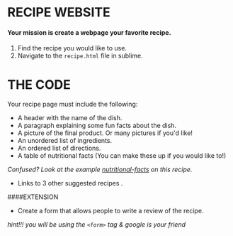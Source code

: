 # RECIPE WEBSITE

#### Your mission is create a webpage your favorite recipe.
1. Find the recipe you would like to use.
2. Navigate to the `recipe.html` file in sublime.

# THE CODE
Your recipe page must include the following:

* A header with the name of the dish.
* A paragraph explaining some fun facts about the dish.
* A picture of the final product. Or many pictures if you'd like!
* An unordered list of ingredients.
* An ordered list of directions.
* A table of nutritional facts (You can make these up if you would like to!) 

*Confused? Look at the example [nutritional-facts](https://www.bettycrocker.com/recipes/italian-sausage-lasagna/2601a67c-438d-407a-b163-2f57ede06cb9) on this recipe.*
* Links to 3 other suggested recipes .


####EXTENSION

* Create a form that allows people to write a review of the recipe. 

*hint!!! you will be using the `<form>` tag & google is your friend*